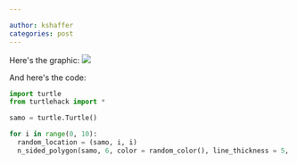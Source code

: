 ```yaml
---

author: kshaffer
categories: post
---
```


Here's the graphic: ![](http://i.imgur.com/C3ofI79.png)

And here's the code:

```python
import turtle
from turtlehack import *

samo = turtle.Turtle()

for i in range(0, 10):
  random_location = (samo, i, i)
  n_sided_polygon(samo, 6, color = random_color(), line_thickness = 5, line_length = 80)
```
